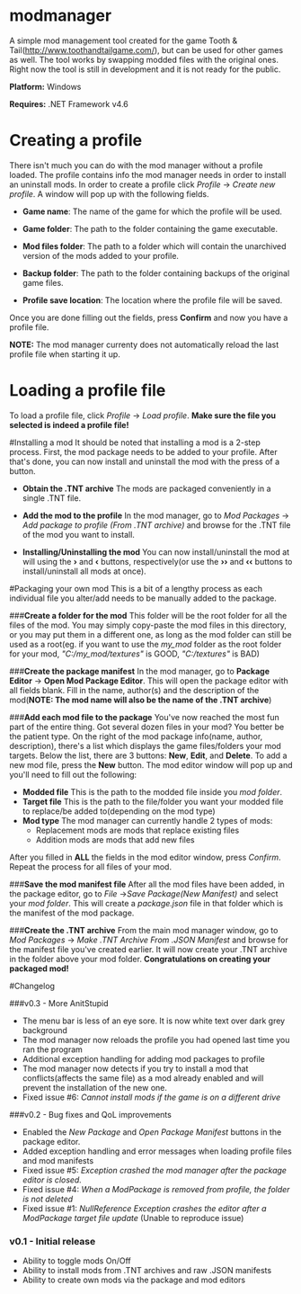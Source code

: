 # modmanager
A simple mod management tool created for the game Tooth & Tail(http://www.toothandtailgame.com/), but can be used for other games as well. The tool works by swapping modded files with the original ones. Right now the tool is still in development and it is not ready for the public.

__Platform:__ Windows

__Requires:__ .NET Framework v4.6

# Creating a profile
There isn't much you can do with the mod manager without a profile loaded. The profile contains info the mod manager needs in order to install an uninstall mods. In order to create a profile click *Profile* -> *Create new profile*. A window will pop up with the following fields.

+ __Game name__:
The name of the game for which the profile will be used.

+ __Game folder__:
The path to the folder containing the game executable.

+ __Mod files folder__:
The path to a folder which will contain the unarchived version of the mods added to your profile.

+ __Backup folder__:
The path to the folder containing backups of the original game files.

+ __Profile save location__:
The location where the profile file will be saved.

Once you are done filling out the fields, press **Confirm** and now you have a profile file.

__NOTE:__ The mod manager currenty does not automatically reload the last profile file when starting it up.


# Loading a profile file
To load a profile file, click *Profile* -> *Load profile*. __Make sure the file you selected is indeed a profile file!__

#Installing a mod
It should be noted that installing a mod is a 2-step process. First, the mod package needs to be added to your profile. After that's done, you can now install and uninstall the mod with the press of a button.

+ __Obtain the .TNT archive__
The mods are packaged conveniently in a single .TNT file.

+ __Add the mod to the profile__
In the mod manager, go to *Mod Packages* -> *Add package to profile (From .TNT archive)* and browse for the .TNT file of the mod you want to install.

+ __Installing/Uninstalling the mod__
You can now install/uninstall the mod at will using the **›** and **‹** buttons, respectively(or use the **››** and **‹‹** buttons to install/uninstall all mods at once).

#Packaging your own mod
This is a bit of a lengthy process as each individual file you alter/add needs to be manually added to the package.

###__Create a folder for the mod__ 
  This folder will be the root folder for all the files of the mod. You may simply copy-paste the mod files in this directory, or you may put them in a different one, as long as the mod folder can still be used as a root(eg. if you want to use the *my_mod* folder as the root folder for your mod,  *"C:/my_mod/textures"* is GOOD, *"C:/textures"* is BAD)

###__Create the package manifest__
  In the mod manager, go to **Package Editor** -> **Open Mod Package Editor**. This will open the package editor with all fields blank. Fill in the name, author(s) and the description of the mod(__NOTE: The mod name will also be the name of the .TNT archive__)
  
###__Add each mod file to the package__
  You've now reached the most fun part of the entire thing. Got several dozen files in your mod? You better be the patient type. On the right of the mod package info(name, author, description), there's a list which displays the game files/folders your mod targets. Below the list, there are 3 buttons: **New**, **Edit**, and **Delete**. To add a new mod file, press the **New** button. The mod editor window will pop up and you'll need to fill out the following:
  
  + __Modded file__ This is the path to the modded file inside you *mod folder*.
  + __Target file__ This is the path to the file/folder you want your modded file to replace/be added to(depending on the mod type)
  + __Mod type__ The mod manager can currently handle 2 types of mods:
    + Replacement mods are mods that replace existing files
    + Addition mods are mods that add new files
  
  After you filled in __ALL__ the fields in the mod editor window, press *Confirm*. Repeat the process for all files of your mod.

###__Save the mod manifest file__
  After all the mod files have been added, in the package editor, go to *File* ->*Save Package(New Manifest)* and select your *mod folder*. This will create a *package.json* file in that folder which is the manifest of the mod package.
  
###__Create the .TNT archive__
  From the main mod manager window, go to *Mod Packages* -> *Make .TNT Archive From .JSON Manifest* and browse for the manifest file you've created earlier. It will now create your .TNT archive in the folder above your mod folder. **Congratulations on creating your packaged mod!**

#Changelog

###v0.3 - More AnitStupid
  + The menu bar is less of an eye sore. It is now  white text over dark grey background
  + The mod manager now reloads the profile you had opened last time you ran the program
  + Additional exception handling for adding mod packages to profile
  + The mod manager now detects if you try to install a mod that conflicts(affects the same file) as a mod already enabled and will prevent the installation of the new one.
  + Fixed issue #6: *Cannot install mods if the game is on a different drive*

###v0.2 - Bug fixes and QoL improvements
  + Enabled the *New Package* and *Open Package Manifest* buttons in the package editor.
  + Added exception handling and error messages when loading profile files and mod manifests
  + Fixed issue #5: *Exception crashed the mod manager after the package editor is closed.*
  + Fixed issue #4: *When a ModPackage is removed from profile, the folder is not deleted*
  + Fixed issue #1: *NullReference Exception crashes the editor after a ModPackage target file update* (Unable to reproduce issue)
  
### v0.1 - Initial release
  + Ability to toggle mods On/Off
  + Ability to install mods from .TNT archives and raw .JSON manifests
  + Ability to create own mods via the package and mod editors
  
